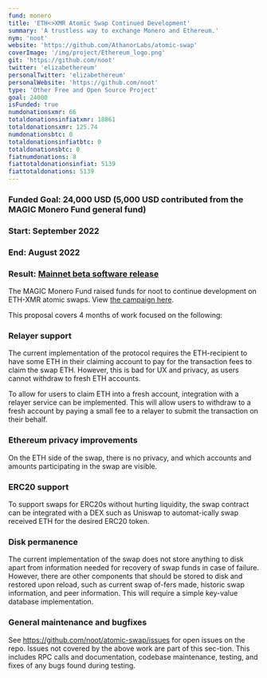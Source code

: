 ```yaml
---
fund: monero
title: 'ETH<>XMR Atomic Swap Continued Development'
summary: 'A trustless way to exchange Monero and Ethereum.'
nym: 'noot'
website: 'https://github.com/AthanorLabs/atomic-swap'
coverImage: '/img/project/Ethereum_logo.png'
git: 'https://github.com/noot'
twitter: 'elizabethereum'
personalTwitter: 'elizabethereum'
personalWebsite: 'https://github.com/noot'
type: 'Other Free and Open Source Project'
goal: 24000
isFunded: true
numdonationsxmr: 66
totaldonationsinfiatxmr: 18861
totaldonationsxmr: 125.74
numdonationsbtc: 0
totaldonationsinfiatbtc: 0
totaldonationsbtc: 0
fiatnumdonations: 8
fiattotaldonationsinfiat: 5139
fiattotaldonations: 5139
---
```


### Funded Goal: 24,000 USD (5,000 USD contributed from the MAGIC Monero Fund general fund)

### Start: September 2022

### End: August 2022

### Result: [Mainnet beta software release](https://reddit.com/r/Monero/comments/1382rva/ethxmr_atomic_swap_beta_release/)

The MAGIC Monero Fund raised funds for noot to continue development on ETH-XMR atomic swaps. View [the campaign here](https://www.gofundme.com/f/noot-ethxmr-atomic-swap-development-4-months).

This proposal covers 4 months of work focused on the following:

### Relayer support

The current implementation of the protocol requires the ETH-recipient to have some ETH in their claiming account to pay for the transaction fees to claim the swap ETH. However, this is bad for UX and privacy, as users cannot withdraw to fresh ETH accounts.

To allow for users to claim ETH into a fresh account, integration with a relayer service can be implemented. This will allow users to withdraw to a fresh account by paying a small fee to a relayer to submit the transaction on their behalf.

### Ethereum privacy improvements

On the ETH side of the swap, there is no privacy, and which accounts and amounts participating in the swap are visible.

### ERC20 support

To support swaps for ERC20s without hurting liquidity, the swap contract can be integrated with a DEX such as Uniswap to automat-ically swap received ETH for the desired ERC20 token.

### Disk permanence

The current implementation of the swap does not store anything to disk apart from information needed for recovery of swap funds in case of failure. However, there are other components that should be stored to disk and restored upon reload, such as current swap of-fers made, historic swap information, and peer information. This will require a simple key-value database implementation.

### General maintenance and bugfixes

See https://github.com/noot/atomic-swap/issues for open issues on the repo. Issues not covered by the above work are part of this sec-tion. This includes RPC calls and documentation, codebase maintenance, testing, and fixes of any bugs found during testing.
